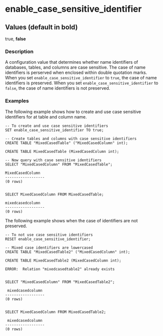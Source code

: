 # enable\_case\_sensitive\_identifier<a name="r_enable_case_sensitive_identifier"></a>

## Values \(default in bold\)<a name="r_enable_case_sensitive_identifier-values"></a>

true, **false**

### Description<a name="description"></a>

A configuration value that determines whether name identifiers of databases, tables, and columns are case sensitive\. The case of name identifiers is perserved when enclosed within double quotation marks\. When you set `enable_case_sensitive_identifier` to `true`, the case of name identifiers is preserved\. When you set `enable_case_sensitive_identifier` to `false`, the case of name identifiers is not preserved\. 

### Examples<a name="w93aac66c39b3b7"></a>

The following example shows how to create and use case sensitive identifiers for at table and column name\.

```
-- To create and use case sensitive identifiers
SET enable_case_sensitive_identifier TO true;
        
-- Create tables and columns with case sensitive identifiers
CREATE TABLE "MixedCasedTable" ("MixedCasedColumn" int);
            
CREATE TABLE MixedCasedTable (MixedCasedColumn int);

-- Now query with case sensitive identifiers
SELECT "MixedCasedColumn" FROM "MixedCasedTable";           

MixedCasedColumn
------------------
(0 rows)

            
SELECT MixedCasedColumn FROM MixedCasedTable;            

mixedcasedcolumn
------------------
(0 rows)
```

The following example shows when the case of identifiers are not preserved\.

```
-- To not use case sensitive identifiers
RESET enable_case_sensitive_identifier;

-- Mixed case identifiers are lowercased 
CREATE TABLE "MixedCasedTable2" ("MixedCasedColumn" int);

CREATE TABLE MixedCasedTable2 (MixedCasedColumn int);

ERROR:  Relation "mixedcasedtable2" already exists


SELECT "MixedCasedColumn" FROM "MixedCasedTable2";

 mixedcasedcolumn
------------------
(0 rows)


SELECT MixedCasedColumn FROM MixedCasedTable2;

 mixedcasedcolumn
------------------
(0 rows)
```